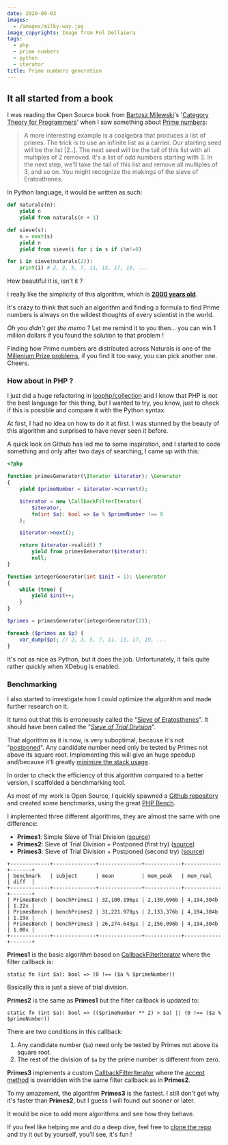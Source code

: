 ```yaml
---
date: 2020-09-03
images: 
  - /images/milky-way.jpg
image_copyrights: Image from Pol Dellaiera
tags:
  - php
  - prime numbers
  - python
  - iterator
title: Prime numbers generation
---
```


## It all started from a book

I was reading the Open Source book from [Bartosz Milewski][bartosz website]'s '[Category Theory for Programmers][Category theory for programmers]' when I saw something about
[Prime numbers][prime number wikipedia]:

> A more interesting example is a coalgebra that produces a list of
> primes. The trick is to use an infinite list as a carrier. Our starting
> seed will be the list [2..]. The next seed will be the tail
> of this list with all multiples of 2 removed. It's a list of odd numbers
> starting with 3. In the next step, we'll take the tail of this list and
> remove all multiples of 3, and so on. You might recognize the makings of
> the sieve of Eratosthenes.

In Python language, it would be written as such:

```python
def naturals(n):
    yield n
    yield from naturals(n + 1)

def sieve(s):
    n = next(s)
    yield n
    yield from sieve(i for i in s if i%n!=0)

for i in sieve(naturals(2)):
    print(i) # 2, 3, 5, 7, 11, 13, 17, 19, ... 
```

How beautiful it is, isn't it ?

I really like the simplicity of this algorithm, which is [**2000 years old**][sieve of eratosthenes].

It's crazy to think that such an algorithm and finding a formula to find Prime numbers is always on the wildest thoughts
of every scientist in the world.

_Oh you didn't get the memo_ ? Let me remind it to you then... you can win 1 million dollars if you found the solution
to that problem !

Finding how Prime numbers are distributed across Naturals is one of the [Millenium Prize problems][millenium prizes],
if you find it too easy, you can pick another one. Cheers.

### How about in PHP ?

I just did a huge refactoring in [loophp/collection][loophp/collection github] and I know that PHP is not the best
language for this thing, but I wanted to try, you know, just to check if this is possible and compare it with the
Python syntax.

At first, I had no idea on how to do it at first. I was stunned by the beauty of this algorithm and surprised to have
never seen it before.

A quick look on Github has led me to some inspiration, and I started to code something and only after two days of
searching, I came up with this:

```php
<?php 

function primesGenerator(\Iterator $iterator): \Generator
{
    yield $primeNumber = $iterator->current();

    $iterator = new \CallbackFilterIterator(
        $iterator,
        fn(int $a): bool => $a % $primeNumber !== 0
    );

    $iterator->next();

    return $iterator->valid() ?
        yield from primesGenerator($iterator):
        null;
}

function integerGenerator(int $init = 1): \Generator
{
    while (true) {
        yield $init++;
    }
}

$primes = primesGenerator(integerGenerator(2));

foreach ($primes as $p) {
    var_dump($p); // 2, 3, 5, 7, 11, 13, 17, 19, ...
}
```

It's not as nice as Python, but it does the job. Unfortunately, it fails quite rather quickly when XDebug is enabled.

### Benchmarking

I also started to investigate how I could optimize the algorithm and made further research on it.

It turns out that this is erroneously called the "[Sieve of Eratosthenes][sieve of eratosthenes]".
It should have been called the "_[Sieve of Trial Division][trial division wikipedia]_".

That algorithm as it is now, is very suboptimal, because it's not "[postponed][postponed sieve]".
Any candidate number need only be tested by Primes not above its square root.
Implementing this will give an huge speedup and/because it'll greatly [minimize the stack usage][minimize the stack usage].

In order to check the efficiency of this algorithm compared to a better version, I scaffolded a benchmarking tool.

As most of my work is Open Source, I quickly spawned a [Github repository][github repository] and created some
benchmarks, using the great [PHP Bench][phpbench/phpbench github].

I implemented three different algorithms, they are almost the same with one difference:

* **Primes1**: Simple Sieve of Trial Division ([source][source primes1])
* **Primes2**: Sieve of Trial Division + Postponed (first try) ([source][source primes2])
* **Primes3**: Sieve of Trial Division + Postponed (second try) ([source][source primes3])

```
+-------------+--------------+--------------+------------+------------+-------+
| benchmark   | subject      | mean         | mem_peak   | mem_real   | diff  |
+-------------+--------------+--------------+------------+------------+-------+
| PrimesBench | benchPrimes1 | 32,100.196μs | 2,130,696b | 4,194,304b | 1.22x |
| PrimesBench | benchPrimes2 | 31,221.970μs | 2,133,376b | 4,194,304b | 1.19x |
| PrimesBench | benchPrimes3 | 26,274.643μs | 2,156,096b | 4,194,304b | 1.00x |
+-------------+--------------+--------------+------------+------------+-------+
```

**Primes1** is the basic algorithm based on [CallbackFilterIterator][CallbackFilterIterator] where the filter callback
is: 

```
static fn (int $a): bool => (0 !== ($a % $primeNumber))
```

Basically this is just a sieve of trial division.

**Primes2** is the same as **Primes1** but the filter callback is updated to: 

```
static fn (int $a): bool => (($primeNumber ** 2) > $a) || (0 !== ($a % $primeNumber))
```

There are two conditions in this callback:

1. Any candidate number (`$a`) need only be tested by Primes not above its square root.
2. The rest of the division of `$a` by the prime number is different from zero.

**Primes3** implements a custom [CallbackFilterIterator][CallbackFilterIterator] where the [accept method][accept method]
is overridden with the same filter callback as in **Primes2**.

To my amazement, the algorithm **Primes3** is the fastest. I still don't get why it's faster than **Primes2**, but I
guess I will found out sooner or later.

It would be nice to add more algorithms and see how they behave.

If you feel like helping me and do a deep dive, feel free to [clone the repo][github repository] and try it out by
yourself, you'll see, it's fun !

[bartosz website]: https://bartoszmilewski.com/
[Category theory for programmers]: https://github.com/hmemcpy/milewski-ctfp-pdf
[sieve of eratosthenes]: https://en.wikipedia.org/wiki/Sieve_of_Eratosthenes
[postponed sieve]: http://stackoverflow.com/a/8871918/849891
[minimize the stack usage]: http://stackoverflow.com/a/14821313/849891
[millenium prizes]: https://en.wikipedia.org/wiki/Millennium_Prize_Problems
[github repository]: https://github.com/drupol/primes-bench/
[CallbackFilterIterator]: https://www.php.net/manual/en/class.callbackfilteriterator.php
[accept method]: https://www.php.net/manual/en/callbackfilteriterator.accept.php
[trial division wikipedia]: https://en.wikipedia.org/wiki/Trial_division
[prime number wikipedia]: https://en.wikipedia.org/wiki/Prime_number
[loophp/collection github]: https://github.com/loophp/collection/
[phpbench/phpbench github]: https://github.com/phpbench/phpbench
[source primes1]: https://github.com/drupol/primes-bench/blob/master/src/Primes.php
[source primes2]: https://github.com/drupol/primes-bench/blob/master/src/Primes2.php
[source primes3]: https://github.com/drupol/primes-bench/blob/master/src/Primes3.php
